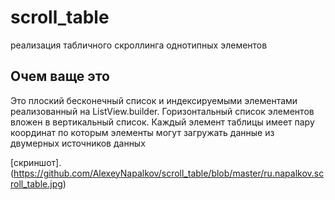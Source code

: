 # scroll_table

реализация табличного скроллинга однотипных элементов

## Очем ваще это

Это плоский бесконечный список и индексируемыми элементами реализованный на ListView.builder.
Горизонтальный список элементов вложен в вертикальный список.
Каждый элемент таблицы имеет пару координат по которым элементы могут загружать данные из двумерных источников данных

[скриншот].(https://github.com/AlexeyNapalkov/scroll_table/blob/master/ru.napalkov.scroll_table.jpg)

